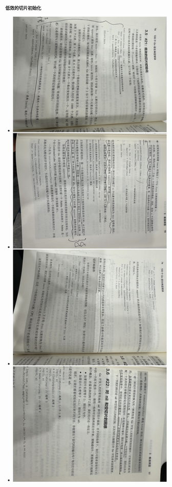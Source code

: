 #### 低效的切片初始化

- ![低效的切片初始化.jpg](..%2Fstatic%2F%E4%BD%8E%E6%95%88%E7%9A%84%E5%88%87%E7%89%87%E5%88%9D%E5%A7%8B%E5%8C%96.jpg)
- ![低效的切片初始化2.jpg](..%2Fstatic%2F%E4%BD%8E%E6%95%88%E7%9A%84%E5%88%87%E7%89%87%E5%88%9D%E5%A7%8B%E5%8C%962.jpg)
- ![低效的切片初始化3.jpg](..%2Fstatic%2F%E4%BD%8E%E6%95%88%E7%9A%84%E5%88%87%E7%89%87%E5%88%9D%E5%A7%8B%E5%8C%963.jpg)
- ![低效的切片初始化4.jpg](..%2Fstatic%2F%E4%BD%8E%E6%95%88%E7%9A%84%E5%88%87%E7%89%87%E5%88%9D%E5%A7%8B%E5%8C%964.jpg)